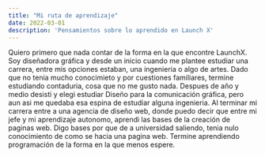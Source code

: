 ```yaml
---
title: "Mi ruta de aprendizaje"
date: 2022-03-01
description: 'Pensamientos sobre lo aprendido en Launch X'
---
```


Quiero primero que nada contar de la forma en la que encontre LaunchX. Soy diseñadora gráfica y desde un inicio cuando me plantee estudiar una carrera, entre mis opciones estaban, una ingenieria o algo de artes. Dado que no tenia mucho conocimieto y por cuestiones familiares, termine estudiando contaduria, cosa que no me gusto nada.
Despues de año y medio desisti y elegi estudiar Diseño para la comunicación gráfica, pero aun asi me quedaba esa espina de estudiar alguna ingenieria. Al terminar mi carrera
entre a una agencia de diseño web, donde puedo decir que entre mi jefe y mi aprendizaje autonomo, aprendi las bases de la creación de paginas web. Digo bases por que
de a universidad saliendo, tenia nulo conocimiento de como se hacia una pagina web. Termine aprendiendo programación de la forma en la que menos espere. 
